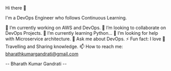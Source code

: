 Hi there 👋

I'm a DevOps Engineer who follows Continuous Learning.

🔭 I’m currently working on AWS and DevOps.
👯 I’m looking to collaborate on DevOps Projects.
🌱 I’m currently learning Python...
🤔 I’m looking for help with Microservice architecture.
💬 Ask me about DevOps.
⚡ Fun fact: I love 🌄 Travelling and Sharing knowledge.
📫 How to reach me: bharathkumargandrati@gmail.com


-- Bharath Kumar Gandrati --
